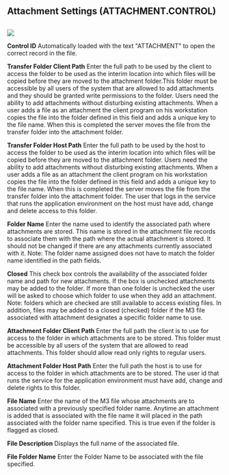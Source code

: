 ##  Attachment Settings (ATTACHMENT.CONTROL)

<PageHeader />

##

![](images/ATTACHMENT-CONTROL-1.jpg)

**Control ID** Automatically loaded with the text "ATTACHMENT" to open the
correct record in the file.  
  
**Transfer Folder Client Path** Enter the full path to be used by the client
to access the folder to be used as the interim location into which files will
be copied before they are moved to the attachment folder.This folder must be
accessible by all users of the system that are allowed to add attachments and
they should be granted write permissions to the folder. Users need the ability
to add attachments without disturbing existing attachments. When a user adds a
file as an attachment the client program on his workstation copies the file
into the folder defined in this field and adds a unique key to the file name.
When this is completed the server moves the file from the transfer folder into
the attachment folder.  
  
**Transfer Folder Host Path** Enter the full path to be used by the host to
access the folder to be used as the interim location into which files will be
copied before they are moved to the attachment folder. Users need the ability
to add attachments without disturbing existing attachments. When a user adds a
file as an attachment the client program on his workstation copies the file
into the folder defined in this field and adds a unique key to the file name.
When this is completed the server moves the file from the transfer folder into
the attachment folder. The user that logs in the service that runs the
application environment on the host must have add, change and delete access to
this folder.  
  
**Folder Name** Enter the name used to identify the associated path where
attachments are stored. This name is stored in the attachment file records to
associate them with the path where the actual attachment is stored. It should
not be changed if there are any attachments currently associated with it.
Note: The folder name assigned does not have to match the folder name
identified in the path fields.  
  
**Closed** This check box controls the availability of the associated folder
name and path for new attachments. If the box is unchecked attachments may be
added to the folder. If more than one folder is unchecked the user will be
asked to choose which folder to use when they add an attachment. Note: folders
which are checked are still available to access existing files. In addition,
files may be added to a closed (checked) folder if the M3 file associated with
attachment designates a specific folder name to use.  
  
**Attachment Folder Client Path** Enter the full path the client is to use for
access to the folder in which attachments are to be stored. This folder must
be accessible by all users of the system that are allowed to read attachments.
This folder should allow read only rights to regular users.  
  
**Attachment Folder Host Path** Enter the full path the host is to use for
access to the folder in which attachments are to be stored. The user id that
runs the service for the application environment must have add, change and
delete rights to this folder.  
  
**File Name** Enter the name of the M3 file whose attachments are to
associated with a previously specified folder name. Anytime an attachment is
added that is associated with the file name it will placed in the path
associated with the folder name specified. This is true even if the folder is
flagged as closed.  
  
**File Description** Displays the full name of the associated file.  
  
**File Folder Name** Enter the Folder Name to be associated with the file
specified.  
  
  
<badge text= "Version 8.10.57" vertical="middle" />

<PageFooter />